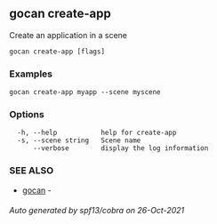 ## gocan create-app

Create an application in a scene

```
gocan create-app [flags]
```

### Examples

```
gocan create-app myapp --scene myscene
```

### Options

```
  -h, --help           help for create-app
  -s, --scene string   Scene name
      --verbose        display the log information
```

### SEE ALSO

* [gocan](gocan.md)	 - 

###### Auto generated by spf13/cobra on 26-Oct-2021
